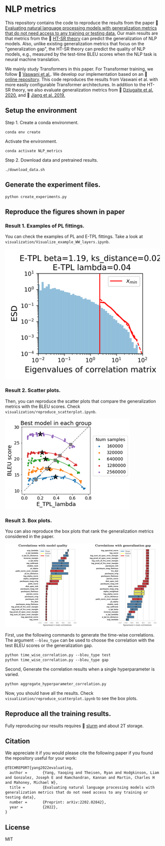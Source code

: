# NLP metrics
This repository contains the code to reproduce the results from the paper :link: [Evaluating natural language processing models with generalization metrics that do not need access to any training or testing data.](https://arxiv.org/pdf/2202.02842.pdf) Our main results are that metrics from the :link: [HT-SR theory](https://github.com/CalculatedContent/WeightWatcher) can predict the generalization of NLP models. Also, unlike existing generalization metrics that focus on the "generalization gap", the HT-SR theory can predict the quality of NLP models, e.g., measured by the test-time BLEU scores when the NLP task is neural machine translation.

We mainly study Transformers in this paper. For Transformer training, we follow :link: [Vaswani et al.](https://arxiv.org/abs/1706.03762). We develop our implementation based on an :link: [online repository](https://github.com/gordicaleksa/pytorch-original-transformer). This code reproduces the results from Vaswani et al. with more easily configurable Transformer architectures. In addition to the HT-SR theory, we also evaluate generalization metrics from :link: [Dziugaite et al. 2020.](https://proceedings.neurips.cc/paper/2020/file/86d7c8a08b4aaa1bc7c599473f5dddda-Paper.pdf) and :link: [Jiang et al. 2019.](https://arxiv.org/abs/1912.02178)

## Setup the environment

Step 1. Create a conda environment.
```
conda env create
```
Activate the environment.
```
conda activate NLP_metrics
```

Step 2. Download data and pretrained results.
```
./download_data.sh
```

## Generate the experiment files.
```
python create_experiments.py
```

## Reproduce the figures shown in paper

### Result 1. Examples of PL fittings.

You can check the examples of PL and E-TPL fittings. Take a look at `visualization/Visualize_example_WW_layers.ipynb`.

![Block](visualization/TPL_vs_PL_mediocre.png)

### Result 2. Scatter plots.

Then, you can reproduce the scatter plots that compare the generalization metrics with the BLEU scores. Check `visualization/reproduce_scatterplot.ipynb`.

![Block](visualization/Best_ETPL_Lambda.png)

### Result 3. Box plots.

You can also reproduce the box plots that rank the generalization metrics considered in the paper. 

![Block](visualization/Model_quality_vs_generalization_gap.png)

First, use the following commands to generate the time-wise correlations. The argument `--bleu_type` can be used to choose the correlation with the test BLEU scores or the generalization gap.
```
python time_wise_correlation.py --bleu_type test
python time_wise_correlation.py --bleu_type gap
```

Second, Generate the correlation results when a single hyperparameter is varied.
```
python aggregate_hyperparameter_correlation.py
```

Now, you should have all the results. Check `visualization/reproduce_scatterplot.ipynb` to see the box plots.

## Reproduce all the training results.

Fully reproducing our results requires :link: [slurm](https://slurm.schedmd.com/) and about 2T storage.

## Citation

We appreciate it if you would please cite the following paper if you found the repository useful for your work:

```
@TECHREPORT{yang2022evaluating,
  author =       {Yang, Yaoqing and Theisen, Ryan and Hodgkinson, Liam and Gonzalez, Joseph E and Ramchandran, Kannan and Martin, Charles H and Mahoney, Michael W},
  title =        {Evaluating natural language processing models with generalization metrics that do not need access to any training or testing data},
  number =       {Preprint: arXiv:2202.02842},
  year =         {2022},
}
```

License
----

MIT